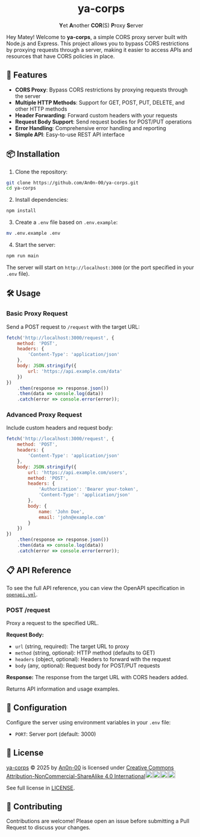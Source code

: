 <div align="center">

# ya-corps

**Y**et **A**nother **COR**(S) **P**roxy **S**erver

</div>

Hey Matey! Welcome to **ya-corps**, a simple CORS proxy server built with Node.js and Express. This project allows you to bypass CORS restrictions by proxying requests through a server, making it easier to access APIs and resources that have CORS policies in place.

## 🚀 Features

- **CORS Proxy**: Bypass CORS restrictions by proxying requests through the server
- **Multiple HTTP Methods**: Support for GET, POST, PUT, DELETE, and other HTTP methods
- **Header Forwarding**: Forward custom headers with your requests
- **Request Body Support**: Send request bodies for POST/PUT operations
- **Error Handling**: Comprehensive error handling and reporting
- **Simple API**: Easy-to-use REST API interface

## 📦 Installation

1. Clone the repository:
```bash
git clone https://github.com/An0n-00/ya-corps.git
cd ya-corps
```

2. Install dependencies:
```bash
npm install
```

3. Create a `.env` file based on `.env.example`:
```bash
mv .env.example .env
```

4. Start the server:
```bash
npm run main
```

The server will start on `http://localhost:3000` (or the port specified in your `.env` file).

## 🛠️ Usage

### Basic Proxy Request

Send a POST request to `/request` with the target URL:
```javascript
fetch('http://localhost:3000/request', {
    method: 'POST',
    headers: {
        'Content-Type': 'application/json'
    },
    body: JSON.stringify({
        url: 'https://api.example.com/data'
    })
})
    .then(response => response.json())
    .then(data => console.log(data))
    .catch(error => console.error(error));
```

### Advanced Proxy Request

Include custom headers and request body:
```javascript
fetch('http://localhost:3000/request', {
    method: 'POST',
    headers: {
        'Content-Type': 'application/json'
    },
    body: JSON.stringify({
        url: 'https://api.example.com/users',
        method: 'POST',
        headers: {
            'Authorization': 'Bearer your-token',
            'Content-Type': 'application/json'
        },
        body: {
            name: 'John Doe',
            email: 'john@example.com'
        }
    })
})
    .then(response => response.json())
    .then(data => console.log(data))
    .catch(error => console.error(error));
```

## 📋 API Reference

To see the full API reference, you can view the OpenAPI specification in [`openapi.yml`](./openapi.yml).

### POST /request

Proxy a request to the specified URL.

**Request Body:**
- `url` (string, required): The target URL to proxy
- `method` (string, optional): HTTP method (defaults to GET)
- `headers` (object, optional): Headers to forward with the request  
- `body` (any, optional): Request body for POST/PUT requests

**Response:**
The response from the target URL with CORS headers added.


Returns API information and usage examples.

## 🔧 Configuration

Configure the server using environment variables in your `.env` file:

- `PORT`: Server port (default: 3000)

## 📝 License

<a href="https://github.com/An0n-00/ya-corps">ya-corps</a> © 2025 by <a href="https://github.com/An0n-00">An0n-00</a> is licensed under <a href="https://creativecommons.org/licenses/by-nc-sa/4.0/">Creative Commons Attribution-NonCommercial-ShareAlike 4.0 International</a><img src="https://mirrors.creativecommons.org/presskit/icons/cc.svg" alt="" style="height: 20px" ><img src="https://mirrors.creativecommons.org/presskit/icons/by.svg" alt="" style="height: 20px"><img src="https://mirrors.creativecommons.org/presskit/icons/nc.svg" alt="" style="height: 20px"><img src="https://mirrors.creativecommons.org/presskit/icons/sa.svg" alt="" style="height: 20px">

See full license in [LICENSE](./LICENSE).

## 🤝 Contributing

Contributions are welcome! Please open an issue before submitting a Pull Request to discuss your changes.
